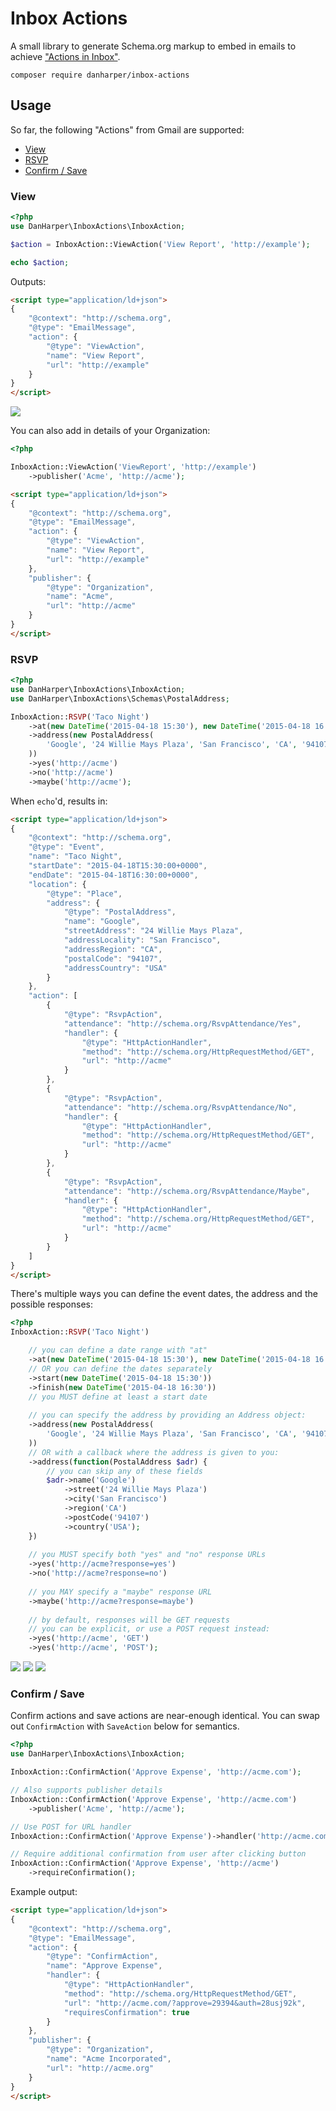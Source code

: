 # Inbox Actions

A small library to generate Schema.org markup to embed in emails to achieve ["Actions in Inbox"](https://developers.google.com/gmail/actions/).

```
composer require danharper/inbox-actions
```

## Usage

So far, the following "Actions" from Gmail are supported:

* [View](#view)
* [RSVP](#rsvp)
* [Confirm / Save](#confirm--save)

### View

```php
<?php
use DanHarper\InboxActions\InboxAction;

$action = InboxAction::ViewAction('View Report', 'http://example');

echo $action;
```

Outputs:

```html
<script type="application/ld+json">
{
    "@context": "http://schema.org",
    "@type": "EmailMessage",
    "action": {
        "@type": "ViewAction",
        "name": "View Report",
        "url": "http://example"
    }
}
</script>
```

![](http://danharper.me/inbox-actions/view-action.png)

You can also add in details of your Organization:

```php
<?php

InboxAction::ViewAction('ViewReport', 'http://example')
	->publisher('Acme', 'http://acme');
```

```html
<script type="application/ld+json">
{
    "@context": "http://schema.org",
    "@type": "EmailMessage",
    "action": {
        "@type": "ViewAction",
        "name": "View Report",
        "url": "http://example"
    },
    "publisher": {
        "@type": "Organization",
        "name": "Acme",
        "url": "http://acme"
    }
}
</script>
```

### RSVP

```php
<?php
use DanHarper\InboxActions\InboxAction;
use DanHarper\InboxActions\Schemas\PostalAddress;

InboxAction::RSVP('Taco Night')
	->at(new DateTime('2015-04-18 15:30'), new DateTime('2015-04-18 16:30'))
	->address(new PostalAddress(
		'Google', '24 Willie Mays Plaza', 'San Francisco', 'CA', '94107', 'USA'
	))
	->yes('http://acme')
	->no('http://acme')
	->maybe('http://acme');
```

When `echo`'d, results in:

```html
<script type="application/ld+json">
{
    "@context": "http://schema.org",
    "@type": "Event",
    "name": "Taco Night",
    "startDate": "2015-04-18T15:30:00+0000",
    "endDate": "2015-04-18T16:30:00+0000",
    "location": {
        "@type": "Place",
        "address": {
            "@type": "PostalAddress",
            "name": "Google",
            "streetAddress": "24 Willie Mays Plaza",
            "addressLocality": "San Francisco",
            "addressRegion": "CA",
            "postalCode": "94107",
            "addressCountry": "USA"
        }
    },
    "action": [
        {
            "@type": "RsvpAction",
            "attendance": "http://schema.org/RsvpAttendance/Yes",
            "handler": {
                "@type": "HttpActionHandler",
                "method": "http://schema.org/HttpRequestMethod/GET",
                "url": "http://acme"
            }
        },
        {
            "@type": "RsvpAction",
            "attendance": "http://schema.org/RsvpAttendance/No",
            "handler": {
                "@type": "HttpActionHandler",
                "method": "http://schema.org/HttpRequestMethod/GET",
                "url": "http://acme"
            }
        },
        {
            "@type": "RsvpAction",
            "attendance": "http://schema.org/RsvpAttendance/Maybe",
            "handler": {
                "@type": "HttpActionHandler",
                "method": "http://schema.org/HttpRequestMethod/GET",
                "url": "http://acme"
            }
        }
    ]
}
</script>
```

There's multiple ways you can define the event dates, the address and the possible responses:

```php
<?php
InboxAction::RSVP('Taco Night')

	// you can define a date range with "at"
	->at(new DateTime('2015-04-18 15:30'), new DateTime('2015-04-18 16:30'))
	// OR you can define the dates separately
	->start(new DateTime('2015-04-18 15:30'))
	->finish(new DateTime('2015-04-18 16:30'))
	// you MUST define at least a start date
	
	// you can specify the address by providing an Address object:
	->address(new PostalAddress(
		'Google', '24 Willie Mays Plaza', 'San Francisco', 'CA', '94107', 'USA'
	))
	// OR with a callback where the address is given to you:
	->address(function(PostalAddress $adr) {
		// you can skip any of these fields
		$adr->name('Google')
			->street('24 Willie Mays Plaza')
			->city('San Francisco')
			->region('CA')
			->postCode('94107')
			->country('USA');
	})
	
	// you MUST specify both "yes" and "no" response URLs
	->yes('http://acme?response=yes')
	->no('http://acme?response=no')
	
	// you MAY specify a "maybe" response URL
	->maybe('http://acme?response=maybe')
	
	// by default, responses will be GET requests
	// you can be explicit, or use a POST request instead:
	->yes('http://acme', 'GET')
	->yes('http://acme', 'POST');
```

![](http://danharper.me/inbox-actions/rsvp.png)
![](http://danharper.me/inbox-actions/rsvp-inline.png)
![](http://danharper.me/inbox-actions/rsvp-inbox.png)

### Confirm / Save

Confirm actions and save actions are near-enough identical. You can swap out `ConfirmAction` with `SaveAction` below for semantics.

```php
<?php
use DanHarper\InboxActions\InboxAction;

InboxAction::ConfirmAction('Approve Expense', 'http://acme.com');

// Also supports publisher details
InboxAction::ConfirmAction('Approve Expense', 'http://acme.com')
	->publisher('Acme', 'http://acme');

// Use POST for URL handler
InboxAction::ConfirmAction('Approve Expense')->handler('http://acme.com', 'POST');

// Require additional confirmation from user after clicking button
InboxAction::ConfirmAction('Approve Expense', 'http://acme')
	->requireConfirmation();
```

Example output:

```html
<script type="application/ld+json">
{
    "@context": "http://schema.org",
    "@type": "EmailMessage",
    "action": {
        "@type": "ConfirmAction",
        "name": "Approve Expense",
        "handler": {
            "@type": "HttpActionHandler",
            "method": "http://schema.org/HttpRequestMethod/GET",
            "url": "http://acme.com/?approve=29394&auth=28usj92k",
            "requiresConfirmation": true
        }
    },
    "publisher": {
        "@type": "Organization",
        "name": "Acme Incorporated",
        "url": "http://acme.org"
    }
}
</script>
```


